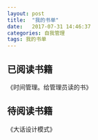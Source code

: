 ```yaml
---
layout: post
title:  "我的书单"
date:   2017-07-31 14:46:37
categories: 自我管理
tags: 我的书单
---
```


## 已阅读书籍
《时间管理。给管理员读的书》
## 待阅读书籍
《大话设计模式》